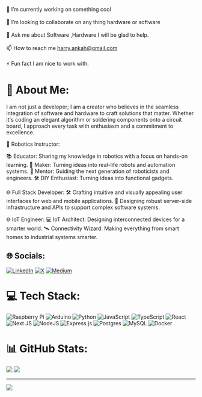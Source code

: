 
🔭 I’m currently working on something cool<br><br>👯 I’m looking to collaborate on any thing hardware or software<br><br>💬 Ask me about Software ,Hardware I will be  glad to help.<br><br>📫 How to reach me harry.ankah@gmail.com<br><br>⚡ Fun fact I am nice to work with.

# 💫 About Me:
I am not just a developer; I am a creator who believes in the seamless integration of software and hardware to craft solutions that matter. Whether it's coding an elegant algorithm or soldering components onto a circuit board, I approach every task with enthusiasm and a commitment to excellence.


🤖 Robotics Instructor:

📚 Educator: Sharing my knowledge in robotics with a focus on hands-on learning.
🔧 Maker: Turning ideas into real-life robots and automation systems.
🧠 Mentor: Guiding the next generation of roboticists and engineers.
🛠️ DIY Enthusiast: Turning ideas into functional gadgets.

🌐 Full Stack Developer:
🛠️ Crafting intuitive and visually appealing user interfaces for web and mobile applications.
🔧  Designing robust server-side infrastructure and APIs to support complex software systems.

🌐 IoT Engineer:
💻 IoT Architect: Designing interconnected devices for a smarter world.
🛰️ Connectivity Wizard: Making everything from smart homes to industrial systems smarter.



## 🌐 Socials:
[![LinkedIn](https://img.shields.io/badge/LinkedIn-%230077B5.svg?logo=linkedin&logoColor=white)](https://linkedin.com/in/ankahharrison) [![X](https://img.shields.io/badge/X-black.svg?logo=X&logoColor=white)](https://x.com/papa_Arduino)  [![Medium](https://img.shields.io/badge/Medium-12100E?logo=medium&logoColor=white)](https://medium.com/@ankahharrison)


# 💻 Tech Stack:
![Raspberry Pi](https://img.shields.io/badge/-RaspberryPi-C51A4A?style=for-the-badge&logo=Raspberry-Pi)
![Arduino](https://img.shields.io/badge/-Arduino-00979D?style=for-the-badge&logo=Arduino&logoColor=white) 
![Python](https://img.shields.io/badge/python-3670A0?style=for-the-badge&logo=python&logoColor=ffdd54) 
![JavaScript](https://img.shields.io/badge/javascript-%23323330.svg?style=for-the-badge&logo=javascript&logoColor=%23F7DF1E) 
![TypeScript](https://img.shields.io/badge/typescript-%23007ACC.svg?style=for-the-badge&logo=typescript&logoColor=white)
![React](https://img.shields.io/badge/react-%2320232a.svg?style=for-the-badge&logo=react&logoColor=%2361DAFB) 
![Next JS](https://img.shields.io/badge/Next-black?style=for-the-badge&logo=next.js&logoColor=white) 
![NodeJS](https://img.shields.io/badge/node.js-6DA55F?style=for-the-badge&logo=node.js&logoColor=white) 
![Express.js](https://img.shields.io/badge/express.js-%23404d59.svg?style=for-the-badge&logo=express&logoColor=%2361DAFB)
![Postgres](https://img.shields.io/badge/postgres-%23316192.svg?style=for-the-badge&logo=postgresql&logoColor=white)
![MySQL](https://img.shields.io/badge/mysql-%2300000f.svg?style=for-the-badge&logo=mysql&logoColor=white)
![Docker](https://img.shields.io/badge/docker-%230db7ed.svg?style=for-the-badge&logo=docker&logoColor=white)



# 📊 GitHub Stats:
![](https://github-readme-stats.vercel.app/api?username=ankahharrison&theme=radical&hide_border=false&include_all_commits=true&count_private=false)
![](https://github-readme-streak-stats.herokuapp.com/?user=ankahharrison&theme=radical&hide_border=false)<br/>


---
[![](https://visitcount.itsvg.in/api?id=ankahharrison&icon=0&color=0)](https://visitcount.itsvg.in)

<!-- Proudly created with GPRM ( https://gprm.itsvg.in ) -->

